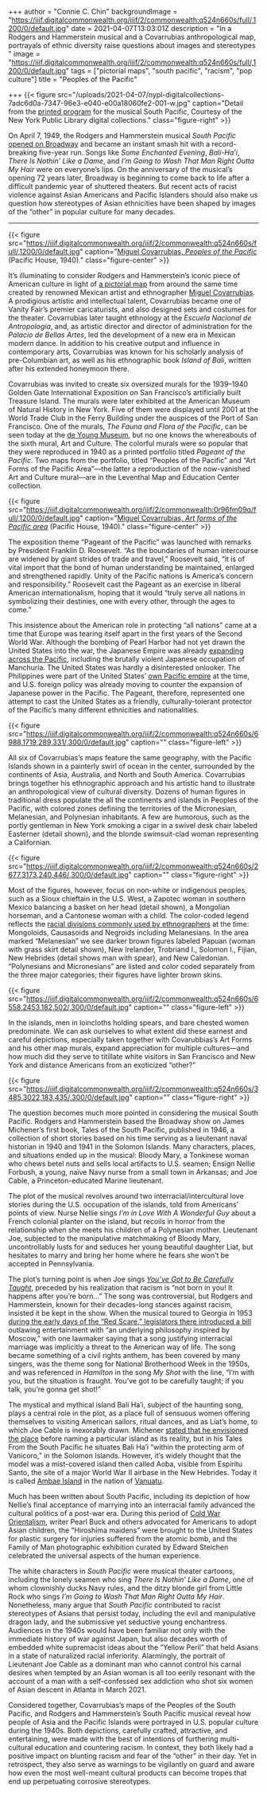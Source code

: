+++
author = "Connie C. Chin"
backgroundImage = "https://iiif.digitalcommonwealth.org/iiif/2/commonwealth:q524n660s/full/,1200/0/default.jpg"
date = 2021-04-07T13:03:01Z
description = "In a Rodgers and Hammerstein musical and a Covarrubias anthropological map, portrayals of ethnic diversity raise questions about images and stereotypes "
image = "https://iiif.digitalcommonwealth.org/iiif/2/commonwealth:q524n660s/full/,1200/0/default.jpg"
tags = ["pictorial maps", "south pacific", "racism", "pop culture"]
title = "Peoples of the Pacific"

+++
{{< figure src="/uploads/2021-04-07/nypl-digitalcollections-7adc6d0a-7347-96e3-e040-e00a18060fe2-001-w.jpg" caption="Detail from the [printed program](https://digitalcollections.nypl.org/items/7adc6d0a-7347-96e3-e040-e00a18060fe2) for the musical South Pacific, Courtesy of the New York Public Library digital collections." class="figure-right" >}}

On April 7, 1949, the Rodgers and Hammerstein musical _South Pacific_ [opened on Broadway](https://www.vanityfair.com/style/2018/02/rodgers-hammerstein-michener-south-pacific) and became an instant smash hit with a record-breaking five-year run. Songs like _Some Enchanted Evening_, _Bali-Ha’i_, _There Is Nothin’ Like a Dame_, and _I’m Going to Wash That Man Right Outta My Hair_ were on everyone’s lips. On the anniversary of the musical’s opening 72 years later, Broadway is beginning to come back to life after a difficult pandemic year of shuttered theaters. But recent acts of racist violence against Asian Americans and Pacific Islanders should also make us question how stereotypes of Asian ethnicities have been shaped by images of the “other” in popular culture for many decades.

***

{{< figure src="https://iiif.digitalcommonwealth.org/iiif/2/commonwealth:q524n660s/full/,1200/0/default.jpg" caption="[Miguel Covarrubias, _Peoples of the Pacific_](https://collections.leventhalmap.org/search/commonwealth:q524n348w) (Pacific House, 1940)." class="figure-center" >}}

It’s illuminating to consider Rodgers and Hammerstein’s iconic piece of American culture in light of [a pictorial map](https://collections.leventhalmap.org/search/commonwealth:q524n348w) from around the same time created by renowned Mexican artist and ethnographer [Miguel Covarrubias](https://en.wikipedia.org/wiki/Miguel_Covarrubias). A prodigious artistic and intellectual talent, Covarrubias became one of Vanity Fair’s premier caricaturists, and also designed sets and costumes for the theater. Covarrubias later taught ethnology at the *Escuela Nacional de Antropología*, and, as artistic director and director of administration for the *Palacio de Bellas Artes*, led the development of a new era in Mexican modern dance. In addition to his creative output and influence in contemporary arts, Covarrubias was known for his scholarly analysis of pre-Columbian art, as well as his ethnographic book *Island of Bali*, written after his extended honeymoon there.

Covarrubias was invited to create six oversized murals for the 1939–1940 Golden Gate International Exposition on San Francisco’s artificially built Treasure Island. The murals were later exhibited at the American Museum of Natural History in New York. Five of them were displayed until 2001 at the World Trade Club in the Ferry Building under the auspices of the Port of San Francisco. One of the murals, *The Fauna and Flora of the Pacific*, can be seen today at the [de Young Museum](https://www.famsf.org/press-room/covarrubias-mural-now-view-de-young), but no one knows the whereabouts of the sixth mural, Art and Culture. The colorful murals were so popular that they were reproduced in 1940 as a printed portfolio titled *Pageant of the Pacific*. Two maps from the portfolio, titled “Peoples of the Pacific” and “Art Forms of the Pacific Area”—the latter a reproduction of the now-vanished Art and Culture mural—are in the Leventhal Map and Education Center collection.

{{< figure src="https://iiif.digitalcommonwealth.org/iiif/2/commonwealth:0r96fm09q/full/,1200/0/default.jpg" caption="[Miguel Covarrubias, _Art forms of the Pacific area_](https://collections.leventhalmap.org/search/commonwealth:0r96fm08f) (Pacific House, 1940)." class="figure-center" >}}

The exposition theme “Pageant of the Pacific” was launched with remarks by President Franklin D. Roosevelt. “As the boundaries of human intercourse are widened by giant strides of trade and travel,” Roosevelt said, “it is of vital import that the bond of human understanding be maintained, enlarged and strengthened rapidly. Unity of the Pacific nations is America’s concern and responsibility.” Roosevelt cast the Pageant as an exercise in liberal American internationalism, hoping that it would “truly serve all nations in symbolizing their destinies, one with every other, through the ages to come.”

This insistence about the American role in protecting “all nations” came at a time that Europe was tearing itself apart in the first years of the Second World War. Although the bombing of Pearl Harbor had not yet drawn the United States into the war, the Japanese Empire was already [expanding across the Pacific](https://www.leventhalmap.org/digital-exhibitions/bending-lines/why-persuade/1.6.1/), including the brutally violent Japanese occupation of Manchuria. The United States was hardly a disinterested onlooker. The Philippines were part of the United States’ [own Pacific empire](https://www.youtube.com/watch?v=dRVF9FJLUfY&ab_channel=GBHForumNetwork) at the time, and U.S. foreign policy was already moving to counter the expansion of Japanese power in the Pacific. The Pageant, therefore, represented one attempt to cast the United States as a friendly, culturally-tolerant protector of the Pacific’s many different ethnicities and nationalities.

{{< figure src="https://iiif.digitalcommonwealth.org/iiif/2/commonwealth:q524n660s/6988,1719,289,331/,300/0/default.jpg" caption="" class="figure-left" >}}

All six of Covarrubias’s maps feature the same geography, with the Pacific Islands shown in a painterly swirl of ocean in the center, surrounded by the continents of Asia, Australia, and North and South America. Covarrubias brings together his ethnographic approach and his artistic hand to illustrate an anthropological view of cultural diversity. Dozens of human figures in traditional dress populate the all the continents and islands in Peoples of the Pacific, with colored zones defining the territories of the Micronesian, Melanesian, and Polynesian inhabitants. A few are humorous, such as the portly gentleman in New York smoking a cigar in a swivel desk chair labeled Easterner (detail shown), and the blonde swimsuit-clad woman representing a Californian.

{{< figure src="https://iiif.digitalcommonwealth.org/iiif/2/commonwealth:q524n660s/2677,3173,240,446/,300/0/default.jpg" caption="" class="figure-right" >}}

Most of the figures, however, focus on non-white or indigenous peoples, such as a Sioux chieftain in the U.S. West, a Zapotec woman in southern Mexico balancing a basket on her head (detail shown), a Mongolian horseman, and a Cantonese woman with a child. The color-coded legend reflects the [racial divisions commonly used by ethnographers](https://www.leventhalmap.org/digital-exhibitions/bending-lines/how-to-bend/demystifying-data/) at the time: Mongoloids, Causasoids and Negroids including Melanesians. In the area marked “Melanesian” we see darker brown figures labeled Papuan (woman with grass skirt detail shown), New Irelander, Trobriand I., Solomon I., Fijian, New Hebrides (detail shows man with spear), and New Caledonian. “Polynesians and Micronesians” are listed and color coded separately from the three major categories; their figures have lighter brown skins.

{{< figure src="https://iiif.digitalcommonwealth.org/iiif/2/commonwealth:q524n660s/6558,2453,182,502/,300/0/default.jpg" caption="" class="figure-left" >}}

In the islands, men in loincloths holding spears, and bare chested women predominate. We can ask ourselves to what extent did these earnest and careful depictions, especially taken together with Covarubbias’s Art Forms and his other map murals, expand appreciation for multiple cultures—and how much did they serve to titillate white visitors in San Francisco and New York and distance Americans from an exoticized “other?”

{{< figure src="https://iiif.digitalcommonwealth.org/iiif/2/commonwealth:q524n660s/3485,3022,183,435/,300/0/default.jpg" caption="" class="figure-right" >}}

The question becomes much more pointed in considering the musical South Pacific. Rodgers and Hammerstein based the Broadway show on James Michener’s first book, Tales of the South Pacific, published in 1946, a collection of short stories based on his time serving as a lieutenant naval historian in 1940 and 1941 in the Solomon Islands. Many characters, places, and situations ended up in the musical: Bloody Mary, a Tonkinese woman who chews betel nuts and sells local artifacts to U.S. seamen; Ensign Nellie Forbush, a young, naïve Navy nurse from a small town in Arkansas; and Joe Cable, a Princeton-educated Marine lieutenant.

The plot of the musical revolves around two interracial/intercultural love stories during the U.S. occupation of the islands, told from Americans’ points of view. Nurse Nellie sings *I’m in Love With A Wonderful Guy* about a French colonial planter on the island, but recoils in horror from the relationship when she meets his children of a Polynesian mother. Lieutenant Joe, subjected to the manipulative matchmaking of Bloody Mary, uncontrollably lusts for and seduces her young beautiful daughter Liat, but hesitates to marry and bring her home where he fears she won’t be accepted in Pennsylvania.

The plot’s turning point is when Joe sings [_You’ve Got to Be Carefully Taught_](https://en.wikipedia.org/wiki/You%27ve_Got_to_Be_Carefully_Taught), preceded by his realization that racism is “not born in you! It happens after you’re born…” The song was controversial, but Rodgers and Hammerstein, known for their decades-long stances against racism, insisted it be kept in the show. When the musical toured to Georgia in 1953 [during the early days of the “Red Scare,” legislators there introduced a bill](https://medium.com/writings-from-the-catholic-abbey-to-the-secular/rodgers-and-hammersteins-anthem-against-racism-253d5a1d2575) outlawing entertainment with “an underlying philosophy inspired by Moscow,” with one lawmaker saying that a song justifying interracial marriage was implicitly a threat to the American way of life. The song became something of a civil rights anthem, has been covered by many singers, was the theme song for National Brotherhood Week in the 1950s, and was referenced in *Hamilton* in the song *My Shot* with the line, “I’m with you, but the situation is fraught. You’ve got to be carefully taught; if you talk, you’re gonna get shot!”

The mystical and mythical island Bali Ha’i, subject of the haunting song, plays a central role in the plot, as a place full of sensuous women offering themselves to visiting American sailors, ritual dances, and as Liat’s home, to which Joe Cable is inexorably drawn. Michener [stated that he envisioned the place](https://www.chicagotribune.com/news/ct-xpm-2004-11-07-0411060325-story.html) before naming a particular island as its reality, but in his Tales From the South Pacific he situates Bali Ha’i “within the protecting arm of Vanicoro,” in the Solomon Islands. However, it’s widely thought that the model was a mist-covered island then called Aoba, visible from Espiritu Santo, the site of a major World War II airbase in the New Hebrides. Today it is called [Ambae Island](https://www.google.com/maps/place/Ambae/@-16.7444149,163.9990571,5z/data=!4m5!3m4!1s0x6ef383e0a38a815b:0xcd7533a365fb7b8a!8m2!3d-15.3745452!4d167.8138553) in the nation of [Vanuatu](https://en.wikipedia.org/wiki/Vanuatu).

Much has been written about South Pacific, including its depiction of how Nellie’s final acceptance of marrying into an interracial family advanced the cultural politics of a post-war era. During this period of [Cold War Orientalism](https://www.jstor.org/stable/10.1525/j.ctt1ppx9k), writer Pearl Buck and others advocated for Americans to adopt Asian children, the “Hiroshima maidens” were brought to the United States for plastic surgery for injuries suffered from the atomic bomb, and the Family of Man photographic exhibition curated by Edward Steichen celebrated the universal aspects of the human experience.

The white characters in *South Pacific* were musical theater cartoons, including the lonely seamen who sing *There Is Nothin’ Like a Dame*, one of whom clownishly ducks Navy rules, and the ditzy blonde girl from Little Rock who sings *I’m Going to Wash That Man Right Outta My Hair*. Nonetheless, many argue that *South Pacific* contributed to racist stereotypes of Asians that persist today, including the evil and manipulative dragon lady, and the submissive yet seductive young enchantress. Audiences in the 1940s would have been familiar not only with the immediate history of war against Japan, but also decades worth of embedded white supremacist ideas about the “Yellow Peril” that held Asians in a state of naturalized racial inferiority. Alarmingly, the portrait of Lieutenant Joe Cable as a dominant man who cannot control his carnal desires when tempted by an Asian woman is all too eerily resonant with the account of a man with a self-confessed sex addiction who shot six women of Asian descent in Atlanta in March 2021.

Considered together, Covarrubias’s maps of the Peoples of the South Pacific, and Rodgers and Hammerstein’s South Pacific musical reveal how people of Asia and the Pacific Islands were portrayed in U.S. popular culture during the 1940s. Both depictions, carefully crafted, attractive, and entertaining, were made with the best of intentions of furthering multi-cultural education and countering racism. In context, they both likely had a positive impact on blunting racism and fear of the “other” in their day. Yet in retrospect, they also serve as warnings to be vigilantly on guard and aware how even the most well-meant cultural products can become tropes that end up perpetuating corrosive stereotypes.  